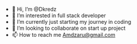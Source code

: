 - 👋 Hi, I’m @Dkredz
- 👀 I’m interested in full stack developer
- 🌱 I’m currently just starting my journey in coding
- 💞️ I’m looking to collaborate on start up project
- 📫 How to reach me Amdzaru@gmail.com

<!---
Dkredz/Dkredz is a ✨ special ✨ repository because its `README.md` (this file) appears on your GitHub profile.
You can click the Preview link to take a look at your changes.
--->
